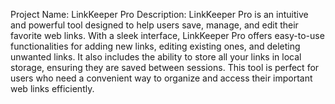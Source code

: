 Project Name: LinkKeeper Pro
Description:
LinkKeeper Pro is an intuitive and powerful tool designed to help users save, manage, and edit their favorite web links. With a sleek interface, LinkKeeper Pro offers easy-to-use functionalities for adding new links, editing existing ones, and deleting unwanted links. It also includes the ability to store all your links in local storage, ensuring they are saved between sessions. This tool is perfect for users who need a convenient way to organize and access their important web links efficiently.